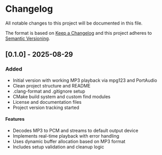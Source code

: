 # Changelog

All notable changes to this project will be documented in this file.

The format is based on [Keep a Changelog](https://keepachangelog.com/en/1.0.0/) and this project adheres to [Semantic Versioning](https://semver.org/spec/v2.0.0.html).

## [0.1.0] - 2025-08-29
### Added
- Initial version with working MP3 playback via mpg123 and PortAudio
- Clean project structure and README
- .clang-format and .gitignore setup
- CMake build system and custom find modules
- License and documentation files
- Project version tracking started

#### Features
- Decodes MP3 to PCM and streams to default output device
- Implements real-time playback with error handling
- Uses dynamic buffer allocation based on MP3 format
- Includes setup validation and cleanup logic

